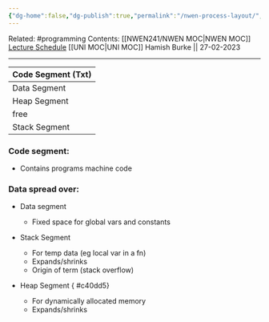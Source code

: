 ```yaml
---
{"dg-home":false,"dg-publish":true,"permalink":"/nwen-process-layout/","dgPassFrontmatter":true}
---
```


Related: #programming 
Contents: [[NWEN241/NWEN MOC\|NWEN MOC]]
[Lecture Schedule](https://ecs.wgtn.ac.nz/Courses/NWEN241_2023T1/LectureSchedule)
[[UNI MOC\|UNI MOC]]
Hamish Burke || 27-02-2023
***

| Code Segment (Txt) |
| ------------------ |
| Data Segment       |
| Heap Segment       |
| free               |
| Stack Segment      |


### Code segment:
- Contains programs machine code

### Data spread over:
- Data segment
	- Fixed space for global vars and constants
- Stack Segment
	- For temp data (eg local var in a fn)
	- Expands/shrinks
	- Origin of term (stack overflow)
- Heap Segment
{ #c40dd5}

	- For dynamically allocated memory
	- Expands/shrinks


